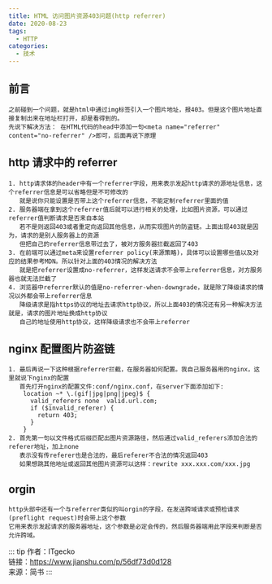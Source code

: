 ```yaml
---
title: HTML 访问图片资源403问题(http referrer)
date: 2020-08-23
tags:
  - HTTP
categories:
  - 技术
---
```


## 前言

    之前碰到一个问题，就是html中通过img标签引入一个图片地址，报403。但是这个图片地址直接复制出来在地址栏打开，却是看得到的。
    先说下解决方法： 在HTML代码的head中添加一句<meta name="referrer" content="no-referrer" />即可，后面再说下原理

## http 请求中的 referrer

    1. http请求体的header中有一个referrer字段，用来表示发起http请求的源地址信息，这个referrer信息是可以省略但是不可修改的
       就是说你只能设置是否带上这个referrer信息，不能定制referrer里面的值
    2. 服务器端在拿到这个referrer值后就可以进行相关的处理，比如图片资源，可以通过referrer值判断请求是否来自本站
       若不是则返回403或者重定向返回其他信息，从而实现图片的防盗链。上面出现403就是因为，请求的是别人服务器上的资源
       但把自己的referrer信息带过去了，被对方服务器拦截返回了403
    3. 在前端可以通过meta来设置referrer policy(来源策略)，具体可以设置哪些值以及对应的结果参考MDN。所以针对上面的403情况的解决方法
       就是把referrer设置成no-referrer，这样发送请求不会带上referrer信息，对方服务器也就无法拦截了
    4. 浏览器中referrer默认的值是no-referrer-when-downgrade，就是除了降级请求的情况以外都会带上referrer信息
       降级请求是指https协议的地址去请求http协议，所以上面403的情况还有另一种解决方法就是，请求的图片地址换成http协议
       自己的地址使用http协议，这样降级请求也不会带上referrer

## nginx 配置图片防盗链

    1. 最后再说一下这种根据referrer拦截，在服务器如何配置。我自己服务器用的nginx，这里就说下nginx的配置
       首先打开nginx的配置文件:conf/nginx.conf，在server下面添加如下:
        location ~* \.(gif|jpg|png|jpeg)$ {
          valid_referers none  valid.url.com;
          if ($invalid_referer) {
            return 403;
          }
        }
    2. 首先第一句以文件格式后缀匹配出图片资源路径，然后通过valid_referers添加合法的referer地址，加上none
       表示没有传referer也是合法的，最后referer不合法的情况返回403
       如果想跳其他地址或返回其他图片资源可以这样：rewrite xxx.xxx.com/xxx.jpg

## orgin

    http头部中还有一个与referrer类似的叫orgin的字段，在发送跨域请求或预检请求(preflight request)时会带上这个参数
    它用来表示发起请求的服务器地址，这个参数是必定会传的，然后服务器端用此字段来判断是否允许跨域。

::: tip
作者：ITgecko <br>
链接：https://www.jianshu.com/p/56df73d0d128 <br>
来源：简书
:::

